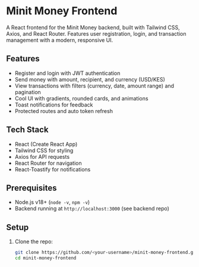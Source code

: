 # Minit Money Frontend

A React frontend for the Minit Money backend, built with Tailwind CSS, Axios, and React Router. Features user registration, login, and transaction management with a modern, responsive UI.

## Features

- Register and login with JWT authentication
- Send money with amount, recipient, and currency (USD/KES)
- View transactions with filters (currency, date, amount range) and pagination
- Cool UI with gradients, rounded cards, and animations
- Toast notifications for feedback
- Protected routes and auto token refresh

## Tech Stack

- React (Create React App)
- Tailwind CSS for styling
- Axios for API requests
- React Router for navigation
- React-Toastify for notifications

## Prerequisites

- Node.js v18+ (`node -v`, `npm -v`)
- Backend running at `http://localhost:3000` (see backend repo)

## Setup

1. Clone the repo:
   ```bash
   git clone https://github.com/<your-username>/minit-money-frontend.git
   cd minit-money-frontend